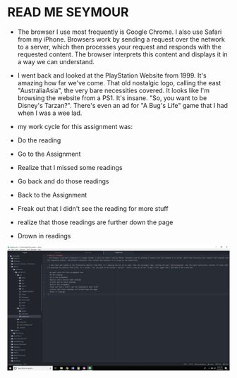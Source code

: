 # READ ME SEYMOUR

- The browser I use most frequently is Google Chrome. I also use Safari from my iPhone. Browsers work by sending a request over the network to a server, which then processes your request and responds with the requested content. The browser interprets this content and displays it in a way we can understand.

- I went back and looked at the PlayStation Website from 1999. It's amazing how far we've come. That old nostalgic logo, calling the east "AustraliaAsia", the very bare necessities covered. It looks like I'm browsing the website from a PS1. It's insane. "So, you want to be Disney's Tarzan?". There's even an ad for "A Bug's Life" game that I had when I was a wee lad.

 - my work cycle for this assignment was:
 - Do the reading
 - Go to the Assignment
 - Realize that I missed some readings
 - Go back and do those readings
 - Back to the Assignment
 - Freak out that I didn't see the reading for more stuff
 - realize that those readings are further down the page
 - Drown in readings

 ![My Image](./Images/desktop.png)
